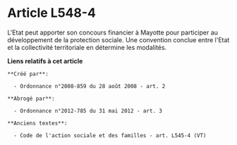 # Article L548-4

L'Etat peut apporter son concours financier à Mayotte pour participer au développement de la protection sociale. Une
convention conclue entre l'Etat et la collectivité territoriale en détermine les modalités.

**Liens relatifs à cet article**

	**Créé par**:

	  - Ordonnance n°2008-859 du 28 août 2008 - art. 2

	**Abrogé par**:

	  - Ordonnance n°2012-785 du 31 mai 2012 - art. 3

	**Anciens textes**:

	  - Code de l'action sociale et des familles - art. L545-4 (VT)
